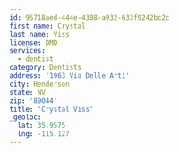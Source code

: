 ```yaml
---
id: 95718aed-444e-4308-a932-633f9242bc2c
first_name: Crystal
last_name: Viss
license: DMD
services:
  - dentist
category: Dentists
address: '1963 Via Delle Arti'
city: Henderson
state: NV
zip: '89044'
title: 'Crystal Viss'
_geoloc:
  lat: 35.9575
  lng: -115.127
---
```

